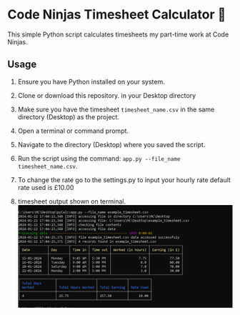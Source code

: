# Code Ninjas Timesheet Calculator 🔢

This simple Python script calculates timesheets my part-time work at Code Ninjas.

## Usage

1. Ensure you have Python installed on your system.
2. Clone or download this repository. in your Desktop directory
3. Make sure you have the timesheet `timesheet_name.csv` in the same directory (Desktop) as the project.
4. Open a terminal or command prompt.
5. Navigate to the directory (Desktop) where you saved the script.
6. Run the script using the command: `app.py --file_name timesheet_name.csv`.
7. To change the rate go to the settings.py to input your hourly rate default rate used is £10.00

8. timesheet output shown on terminal.
![alt text](https://github.com/edward-mike/timesheet-calc/blob/main/screenshot.PNG?raw=true)
